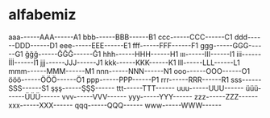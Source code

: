 # alfabemiz
aaa------AAA------A1
bbb------BBB------B1
ccc------CCC------C1
ddd------DDD------D1
eee------EEE------E1
fff------FFF------F1
ggg------GGG------G1
ğğğ------ĞĞĞ------Ğ1
hhh------HHH------H1
ııı------III------I1
iii------İİİ------İ1
jjj------JJJ------J1
kkk------KKK------K1
lll------LLL------L1
mmm------MMM------M1
nnn------NNN------N1
ooo------OOO------O1
ööö------ÖÖÖ------Ö1
ppp------PPP------P1
rrr------RRR------R1
sss------SSS------S1
şşş------ŞŞŞ------
ttt------TTT------
uuu------UUU------
üüü------ÜÜÜ------
vvv------VVV------
yyy------YYY------
zzz------ZZZ------
xxx------XXX------
qqq------QQQ------
www------WWW------
